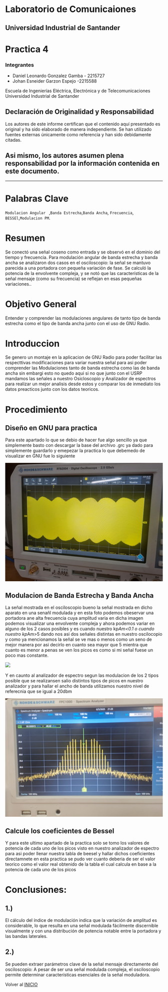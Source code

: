 # Laboratorio de Comunicaiones 

## Universidad Industrial de Santander

# Practica 4

### Integrantes

- Daniel Leonardo Gonzalez Gamba - 2215727
- Johan Esneider Garzon Espejo -2215588

Escuela de Ingenierías Eléctrica, Electrónica y de Telecomunicaciones  
Universidad Industrial de Santander

## Declaración de Originalidad y Responsabilidad
Los autores de este informe certifican que el contenido aquí presentado es original y ha sido elaborado de manera independiente. Se han utilizado fuentes externas únicamente como referencia y han sido debidamente citadas.

Asi mismo, los autores asumen plena responsabilidad por la información contenida en este documento. 
---

---
# Palabras Clave 
`Modulacion Angular ` ,`Banda Estrecha`,`Banda Ancha`, `Frecuencia`,
`BESSEl`,`Modulacion PM`.

# Resumen 
Se conectó una señal coseno como entrada y se observó en el dominio del tiempo y frecuencia. Para modulación angular de banda estrecha y banda ancha se analizaron dos casos en el osciloscopio: la señal se mantuvo parecida a una portadora con pequeña variación de fase. Se calculó la potencia de la envolvente compleja, y se notó que las características de la señal mensaje (como su frecuencia) se reflejan en esas pequeñas variaciones..

# Objetivo General

Entender y comprender las modulaciones angulares de tanto tipo de banda estrecha como el tipo de banda ancha junto con el uso de GNU Radio. 

# Introduccion

Se genero un montaje en la aplicacion de GNU Radio para poder facilitar las respecttivas modificaciones para variar nuestra señal para asi poder comprender las Modulaciones tanto de banda estrecha como las de banda ancha sin embargi esto no quedo aqui si no que junto con el USRP mandamos
las señales a nuestro Osicloscopio y Analizador de espectros para realizar un mejor analisis desde estos y comparar los de inmediato los datos 
preacticos junto con los datos teoricos.

# Procedimiento

## Diseño en GNU para practica 

Para este apartado lo que se debio de hacer fue algo sencillo ya que simplemente basto con descargar la base del archivo .grc ya dado para simplemente guardarlo y emepezar
la practica lo que debemedo de visualizar en GNU fue lo siguiente

<img src="https://github.com/JohanGarzon7/GNURADIO_LABCOMUIS_2025_1_B1B_G1/blob/main/Practica4/Images/WhatsApp%20Image%202025-05-17%20at%208.17.41%20AM%20(6).jpeg">

## Modulacion de Banda Estrecha y Banda Ancha

La señal mostrada en el osciloscopio bueno la señal mostrada en dicho aparato en una senañl modulada
y en esta foto podemos obeservar una portadora ane alta frecuencia cuya amplitud varia en dicha imagen podemos visualizar una envolvente compleja y ahora podemos variar en alguno de los 2 casos posibles y es cuando nuestro kp*Am<0.1 o cuando nuestro kp*Am>5 dando nos asi dos señales distintas en nuestro oscilocopio y como ya mencionamos la señal se ve mas o menos como un seno de mejor manera por asi decirlo en cuanto sea mayor que 5 mientra que cuanto es menor a penas se ven los picos es como si mi 
señal fuese un poco mas constante.


<img src="https://github.com/JohanGarzon7/GNURADIO_LABCOMUIS_2025_1_B1B_G1/blob/main/Practica4/Images/WhatsApp%20Image%202025-05-17%20at%208.17.41%20AM%20(6).jpegg">

Y en caunto al analizador de espectro segun las modulacion de los 2 tipos posible que se realizansen salio distintos tipos de picos en nuestro analizador y para hallar el ancho de banda utilizamos nuestro nivel de referecnia que se igual a 20dbm 

<img src="https://github.com/JohanGarzon7/GNURADIO_LABCOMUIS_2025_1_B1B_G1/blob/main/Practica4/Images/WhatsApp%20Image%202025-05-17%20at%208.17.40%20AM%20(1).jpeg">
  
## Calcule los coeficientes de Bessel

Y para este ultimo apartado de la practica solo se tomo los valores de potencia de cada uno de los picos visto en nuestro analizador de espectro para asi poder llenar nuestra tabla de beesel y hallar 
dichos coeficientes directamnete en esta practica se pudo ver cuanto deberia de ser el valor teorico
como el valor real obtenido de la tabla el cual calcula en base a la potencia de cada uno de los picos

# Conclusiones:
## 1.)
El cálculo del índice de modulación indica que la variación de amplitud es considerable, lo que resulta en una señal modulada fácilmente discernible visualmente y con una distribución de potencia notable entre la portadora y las bandas laterales.
## 2.)
Se pueden extraer parámetros clave de la señal mensaje directamente del osciloscopio: A pesar de ser una señal modulada compleja, el osciloscopio permite determinar características esenciales de la señal moduladora.

Volver al [INICIO](#GNURADIO_LABCOMUIS_2025_1_B1B_G1)

